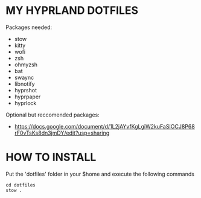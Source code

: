 # MY HYPRLAND DOTFILES

Packages needed:

* stow
* kitty
* wofi
* zsh
* ohmyzsh
* bat
* swaync
* libnotify
* hyprshot
* hyprpaper
* hyprlock


Optional but reccomended packages:
* https://docs.google.com/document/d/1L2jAYvfKgLgiW2kuFaSIOCJ8P68rF0vTsKs8dn3jmDY/edit?usp=sharing

# HOW TO INSTALL

Put the 'dotfiles' folder in your $home and
execute the following commands
```
cd dotfiles
stow .
```
